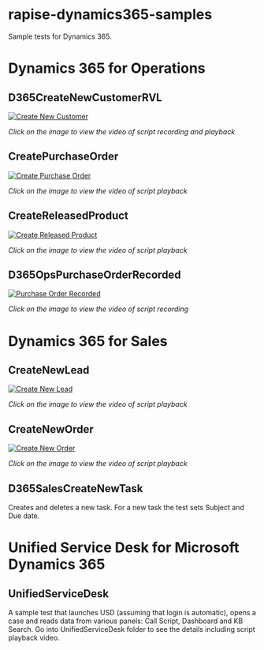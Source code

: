 # rapise-dynamics365-samples
Sample tests for Dynamics 365.

# Dynamics 365 for Operations

## D365CreateNewCustomerRVL

[![Create New Customer](http://img.youtube.com/vi/fR6oPhQyXNE/0.jpg)](https://youtu.be/fR6oPhQyXNE "Create New Customer")

*Click on the image to view the video of script recording and playback*

## CreatePurchaseOrder

[![Create Purchase Order](http://img.youtube.com/vi/YUWXUeTD9B8/0.jpg)](https://youtu.be/YUWXUeTD9B8?list=PL1GncVUgF5nt2ha_RufRAqf40qg9O4vC3 "Create Purchase Order")

*Click on the image to view the video of script playback*

## CreateReleasedProduct

[![Create Released Product](http://img.youtube.com/vi/m_fPbNBZ0pQ/0.jpg)](https://youtu.be/m_fPbNBZ0pQ?list=PL1GncVUgF5nt2ha_RufRAqf40qg9O4vC3 "Create Released  Product")

*Click on the image to view the video of script playback*

## D365OpsPurchaseOrderRecorded

[![Purchase Order Recorded](http://img.youtube.com/vi/NKE1Lg5OgoQ/0.jpg)](https://youtu.be/NKE1Lg5OgoQ "Purchase Order Recorded")

*Click on the image to view the video of script recording*

# Dynamics 365 for Sales

## CreateNewLead

[![Create New Lead](http://img.youtube.com/vi/rpx9ZooW_ec/0.jpg)](https://youtu.be/rpx9ZooW_ec?list=PL1GncVUgF5nt2ha_RufRAqf40qg9O4vC3 "Create New Lead")

*Click on the image to view the video of script playback*

## CreateNewOrder

[![Create New Order](http://img.youtube.com/vi/Nl8v9LjSZSo/0.jpg)](https://youtu.be/Nl8v9LjSZSo?list=PL1GncVUgF5nt2ha_RufRAqf40qg9O4vC3 "Create New Order")

*Click on the image to view the video of script playback*

## D365SalesCreateNewTask

Creates and deletes a new task. For a new task the test sets Subject and Due date.

# Unified Service Desk for Microsoft Dynamics 365

## UnifiedServiceDesk

A sample test that launches USD (assuming that login is automatic), opens a case and reads data from various panels: Call Script, Dashboard and KB Search. Go into UnifiedServiceDesk folder to see the details including script playback video.

